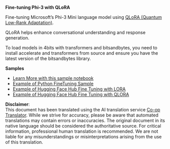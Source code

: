 <!--
CO_OP_TRANSLATOR_METADATA:
{
  "original_hash": "54b6b824568d4decb574b9e117c4f5f7",
  "translation_date": "2025-07-09T18:55:04+00:00",
  "source_file": "md/03.FineTuning/FineTuning_Qlora.md",
  "language_code": "en"
}
-->
**Fine-tuning Phi-3 with QLoRA**

Fine-tuning Microsoft’s Phi-3 Mini language model using [QLoRA (Quantum Low-Rank Adaptation)](https://github.com/artidoro/qlora).

QLoRA helps enhance conversational understanding and response generation.

To load models in 4bits with transformers and bitsandbytes, you need to install accelerate and transformers from source and ensure you have the latest version of the bitsandbytes library.

**Samples**
- [Learn More with this sample notebook](../../../../code/03.Finetuning/Phi_3_Inference_Finetuning.ipynb)
- [Example of Python FineTuning Sample](../../../../code/03.Finetuning/FineTrainingScript.py)
- [Example of Hugging Face Hub Fine Tuning with LORA](../../../../code/03.Finetuning/Phi-3-finetune-lora-python.ipynb)
- [Example of Hugging Face Hub Fine Tuning with QLORA](../../../../code/03.Finetuning/Phi-3-finetune-qlora-python.ipynb)

**Disclaimer**:  
This document has been translated using the AI translation service [Co-op Translator](https://github.com/Azure/co-op-translator). While we strive for accuracy, please be aware that automated translations may contain errors or inaccuracies. The original document in its native language should be considered the authoritative source. For critical information, professional human translation is recommended. We are not liable for any misunderstandings or misinterpretations arising from the use of this translation.